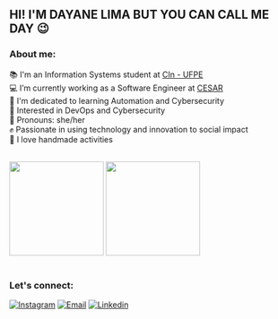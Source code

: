 ## HI! I'M DAYANE LIMA BUT YOU CAN CALL ME DAY 😉

### About me:

📚 I'm an Information Systems student at [CIn - UFPE](https://portal.cin.ufpe.br/) <br/>
💻 I’m currently working as a Software Engineer at [CESAR](https://www.cesar.org.br/web/english) <br/>
🚀 I'm dedicated to learning Automation and Cybersecurity <br/>
🧐 Interested in DevOps and Cybersecurity <br/>
💜 Pronouns: she/her <br/>
✊ Passionate in using technology and innovation to social impact <br/>
🧶 I love handmade activities <br/><br/>

<div style="display: block">
  <img style="height: 12em" src="https://github-readme-stats.vercel.app/api?username=bomday&show_icons=true&theme=dark&count_private=true"/>
  <img style="height: 12em" src="https://github-readme-stats.vercel.app/api/top-langs/?username=bomday&layout=compact&langs_count=7&theme=dark"/>
</div><br/>

### Let's connect:

[![Instagram](https://img.shields.io/badge/Instagram-E4405F?style=for-the-badge&logo=instagram&logoColor=white)](https://www.instagram.com/bom.d4y)
[![Email](https://img.shields.io/badge/Gmail-D14836?style=for-the-badge&logo=gmail&logoColor=white)](dayanecamilelima@gmail.com)
[![Linkedin](https://img.shields.io/badge/LinkedIn-0077B5?style=for-the-badge&logo=linkedin&logoColor=white)](https://www.linkedin.com/in/dayane-lima-5b2558199/)
